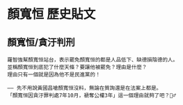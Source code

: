 # 顏寬恒 歷史貼文

## 顏寬恒/貪汙判刑

```
羅智強幫顏寬恒站台，表示罷免顏寬恒的都是人品低下、缺德損陰德的人。
並稱顏寬恒到底犯了什麼天條？要讓他被罷免？理由是什麼？
理由只有一個就是因為他不是民進黨的！

—— 先不用說黃國昌嗆顏寬恒沒料，無論在質詢還是在法案上都是。
「顏寬恒因貪汙罪判處7年10月，褫奪公權3年」這一個理由就夠了吧？🤷‍♂️
```